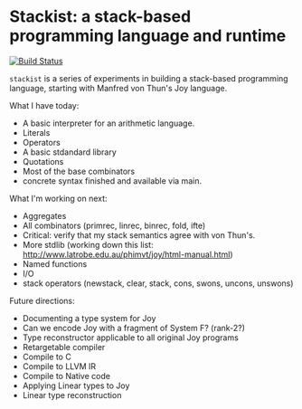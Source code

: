 # Stackist: a stack-based programming language and runtime

[![Build Status](https://secure.travis-ci.org/stevej/stackist.png?branch=master)](http://travis-ci.org/stevej/stackist)

`stackist` is a series of experiments in building a stack-based
programming language, starting with Manfred von Thun's Joy language.

What I have today:
* A basic interpreter for an arithmetic language.
* Literals
* Operators
* A basic stdandard library
* Quotations
* Most of the base combinators
* concrete syntax finished and available via main.


What I'm working on next:
* Aggregates
* All combinators (primrec, linrec, binrec, fold, ifte)
* Critical: verify that my stack semantics agree with von Thun's.
* More stdlib (working down this list: http://www.latrobe.edu.au/phimvt/joy/html-manual.html)
* Named functions
* I/O
* stack operators (newstack, clear, stack, cons, swons, uncons, unswons)

Future directions:
* Documenting a type system for Joy
* Can we encode Joy with a fragment of System F? (rank-2?)
* Type reconstructor applicable to all original Joy programs
* Retargetable compiler
* Compile to C
* Compile to LLVM IR
* Compile to Native code
* Applying Linear types to Joy
* Linear type reconstruction
